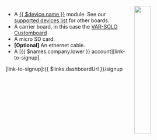 <img style="float: right;padding-left: 10px;" src="/img/{{ $device.id }}/{{ $device.id }}.jpg" width="30%">

* A [{{ $device.name }}][device-link] module. See our [supported devices list][supportedDevicesList] for other boards.
* A carrier board, in this case the [VAR-SOLO Customboard][device-link]
* A micro SD card.
* **[Optional]** An ethernet cable.
* A [{{ $names.company.lower }} account][link-to-signup].

[device-link]:https://www.variscite.com/products/single-board-computers/var-solocustomboard/
[supportedDevicesList]:/hardware/devices/
[link-to-signup]:{{ $links.dashboardUrl }}/signup